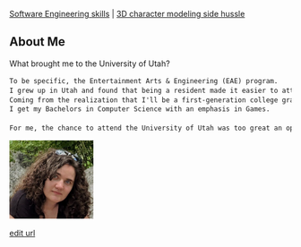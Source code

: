 [Software Engineering skills](Software_Examples.md) | [3D character modeling side hussle](Art_Experiences.md)


## About Me

What brought me to the University of Utah?
```markdown
To be specific, the Entertainment Arts & Engineering (EAE) program.
I grew up in Utah and found that being a resident made it easier to attend college. 
Coming from the realization that I'll be a first-generation college graduate when 
I get my Bachelors in Computer Science with an emphasis in Games. 

For me, the chance to attend the University of Utah was too great an opportunity to pass up.
```

<img src= "CurrentPic.jpg" width="150"> 

[edit url](https://github.com/Catastrophie/Catastrophie.github.io/edit/main/index.md)
